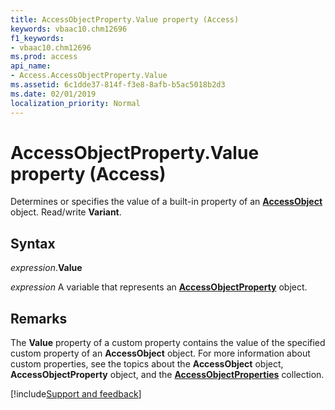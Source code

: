 ```yaml
---
title: AccessObjectProperty.Value property (Access)
keywords: vbaac10.chm12696
f1_keywords:
- vbaac10.chm12696
ms.prod: access
api_name:
- Access.AccessObjectProperty.Value
ms.assetid: 6c1dde37-814f-f3e8-8afb-b5ac5018b2d3
ms.date: 02/01/2019
localization_priority: Normal
---
```



# AccessObjectProperty.Value property (Access)

Determines or specifies the value of a built-in property of an **[AccessObject](Access.AccessObject.md)** object. Read/write **Variant**.


## Syntax

_expression_.**Value**

_expression_ A variable that represents an **[AccessObjectProperty](Access.AccessObjectProperty.md)** object.


## Remarks

The **Value** property of a custom property contains the value of the specified custom property of an **AccessObject** object. For more information about custom properties, see the topics about the **AccessObject** object, **AccessObjectProperty** object, and the **[AccessObjectProperties](Access.AccessObjectProperties.md)** collection.





[!include[Support and feedback](~/includes/feedback-boilerplate.md)]